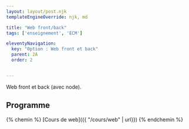 ```yaml
---
layout: layout/post.njk 
templateEngineOverride: njk, md

title: "Web front/back"
tags: ['enseignement', 'ECM']

eleventyNavigation:
  key: "Option : Web front et back"
  parent: 2A
  order: 2


---
```


<!-- début résumé -->

Web front et back (avec node).

<!-- fin résumé -->

## Programme

{% chemin %}
[Cours de web]({{ "/cours/web" | url}})
{% endchemin %}
